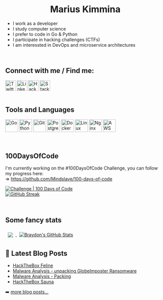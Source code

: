 <h1 align="center">Marius Kimmina</h1>


- I work as a developer
- I study computer science
- I prefer to code in Go & Python
- I participate in hacking challenges (CTFs)
- I am interessted in DevOps and microservice architectures
<br />

## Connect with me / Find me:
<a href="https://twitter.com/Mindslave4" target="_blank">
  <img align="left" alt="Twitter" width="33" src="https://www.vectorlogo.zone/logos/twitter/twitter-tile.svg" />
</a>
<a href="https://linkedin.com/in/marius-kimmina-33a328201" target="_blank">
  <img align="left" alt="LinkedIN" width="33" src="https://www.vectorlogo.zone/logos/linkedin/linkedin-icon.svg" />
</a>
<a href="https://app.hackthebox.eu/profile/36525" target="_blank">
<img align="left" alt="HackTheBox" width="33" src="https://raw.githubusercontent.com/simple-icons/simple-icons/master/icons/hackthebox.svg" />
</a>
<a href="https://stackoverflow.com/users/13693791/mindslave?tab=profile" target="_blank">
  <img align="left" alt="StackOverFlow" width="33" src="https://www.vectorlogo.zone/logos/stackoverflow/stackoverflow-icon.svg" />
</a>

<br />
<br />
<br />

## Tools and Languages
<p align="left">
<img src="https://www.vectorlogo.zone/logos/golang/golang-icon.svg" alt="Go" width="40" height="40"/>
<img src="https://www.vectorlogo.zone/logos/python/python-icon.svg" alt="Python" width="40" height="40"/>
<img src="https://www.vectorlogo.zone/logos/git-scm/git-scm-icon.svg" alt="Git" width="40" height="40"/>
<img src="https://www.vectorlogo.zone/logos/postgresql/postgresql-icon.svg" alt="PostgresQL" width="40" height="40"/>
<img src="https://www.vectorlogo.zone/logos/docker/docker-icon.svg" alt="Docker" width="40" height="40"/>
<img src="https://www.vectorlogo.zone/logos/linux/linux-icon.svg" alt="Linux" width="40" height="40"/>
<img src="https://www.vectorlogo.zone/logos/nginx/nginx-icon.svg" alt="Nginx" width="40" height="40"/>
<img src="https://www.vectorlogo.zone/logos/amazon_aws/amazon_aws-icon.svg" alt="AWS" width="40" height="40"/>
</p>

<br />


## 100DaysOfCode

I'm currently working on the #100DaysOfCode Challenge, you can follow my progress here:  
=> https://github.com/Mindslave/100-days-of-code

[![Challenge | 100 Days of Code](https://img.shields.io/static/v1?label=Challenge&labelColor=384357&message=100%20Days%20of%20Code&color=00b4ee&style=for-the-badge&link=https://www.100daysofcode.com)](https://www.100daysofcode.com)
<br />
[![GitHub Streak](https://github-readme-streak-stats.herokuapp.com/?user=Mindslave&theme=dark)](https://git.io/streak-stats)


<br />

## Some fancy stats
<a href="#">
  <img align="center" style="margin:0.5rem" src="https://github-readme-stats.vercel.app/api/top-langs/?username=Mindslave&hide=html,css,scss,mako,Makefile&title_color=ffffff&text_color=c9cacc&icon_color=4AB197&bg_color=1A2B34" />
</a>
<a href="https://github.com/braydoncoyer">
  <img align="center" style="margin:0.5rem" src="https://github-readme-stats.vercel.app/api?username=Mindslave&show_icons=true&line_height=27&count_private=true&title_color=ffffff&text_color=c9cacc&icon_color=4AB097&bg_color=1A2B34" alt="Braydon's GitHub Stats" />
</a>

<br />




## 📕 Latest Blog Posts

- [HackTheBox Feline](https://blog.mksec.eu/HackTheBox_Feline/)
- [Malware Analysis - unpacking GlobeImposter Ransomware](https://blog.mksec.eu/mwa_globeImposter/)
- [Malware Analysis - Packing](https://blog.mksec.eu/mwa_packing/)
- [HackTheBox Sauna](https://blog.mksec.eu/HackTheBox_Sauna/)



➡️ [more blog posts...](https://blog.mksec.eu)






[twitter]: https://twitter.com/Mindslave4
[linkedin]: https://linkedin.com/in/marius-kimmina-33a328201
[website]: https://blog.mksec.eu/
[hackthebox]: https://app.hackthebox.eu/profile/36525
[stackoverflow]: https://stackoverflow.com/users/13693791/mindslave?tab=profile
